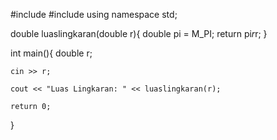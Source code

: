 #include<iostream>
#include<cmath>
using namespace std;

double luaslingkaran(double r){
	double pi = M_PI;
	return pi*r*r;
}

int main(){
	double r;
	
	cin >> r;
	
	cout << "Luas Lingkaran: " << luaslingkaran(r);
	
	return 0;
}
